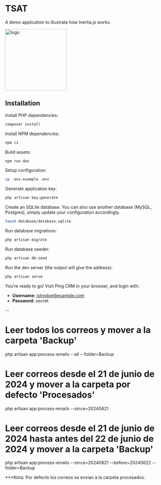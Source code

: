 # TSAT

A demo application to illustrate how Inertia.js works.

<!-- ![](https://upload.wikimedia.org/wikipedia/commons/thumb/d/d2/Apuesta_total_logo.svg/2560px-Apuesta_total_logo.svg.png) -->
<img src="https://upload.wikimedia.org/wikipedia/commons/thumb/d/d2/Apuesta_total_logo.svg/2560px-Apuesta_total_logo.svg.png" alt="logo" width="200">


## Installation

Install PHP dependencies:

```sh
composer install
```

Install NPM dependencies:

```sh
npm ci
```

Build assets:

```sh
npm run dev
```

Setup configuration:

```sh
cp .env.example .env
```

Generate application key:

```sh
php artisan key:generate
```

Create an SQLite database. You can also use another database (MySQL, Postgres), simply update your configuration accordingly.

```sh
touch database/database.sqlite
```

Run database migrations:

```sh
php artisan migrate
```

Run database seeder:

```sh
php artisan db:seed
```

Run the dev server (the output will give the address):

```sh
php artisan serve
```

You're ready to go! Visit Ping CRM in your browser, and login with:

- **Username:** johndoe@example.com
- **Password:** secret

--


# Leer todos los correos y mover a la carpeta 'Backup'
php artisan app:process-emails --all --folder=Backup

# Leer correos desde el 21 de junio de 2024 y mover a la carpeta por defecto 'Procesados'
php artisan app:process-emails --since=20240621

# Leer correos desde el 21 de junio de 2024 hasta antes del 22 de junio de 2024 y mover a la carpeta 'Backup'
php artisan app:process-emails --since=20240621 --before=20240622 --folder=Backup

***Nota: Por defecto los correos se envían a la carpeta procesados.